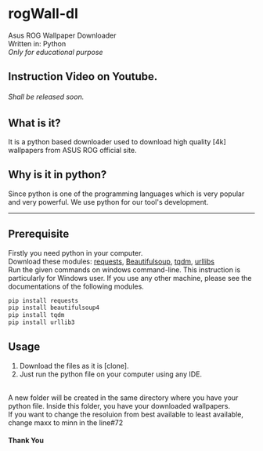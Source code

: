 # rogWall-dl
Asus ROG Wallpaper Downloader <br>
Written in: Python<br>
*Only for educational purpose*

## Instruction Video on Youtube.
###### Shall be released soon.

## What is it?
It is a python based downloader used to download high quality [4k] wallpapers from ASUS ROG official site.
## Why is it in python?
Since python is one of the programming languages which is very popular and very powerful. We use python for our tool's development.

----

## Prerequisite
Firstly you need python in your computer.<br>
Download these modules: [requests](https://pypi.org/project/requests/), [Beautifulsoup](https://pypi.org/project/bs4/), [tqdm](https://pypi.org/project/tqdm/), [urllibs](https://pypi.org/project/urllib3/)<br>
Run the given commands on windows command-line. This instruction is particularly for Windows user. If you use any other machine, please see the documentations of the following modules.
```Python
pip install requests
pip install beautifulsoup4
pip install tqdm
pip install urllib3
```
## Usage
1. Download the files as it is [clone].
2. Just run the python file on your computer using any IDE.
<br>
A new folder will be created in the same directory where you have your python file. Inside this folder, you have your downloaded wallpapers.
<br>
If you want to change the resoluion from best available to least available, change maxx to minn in the line#72

#### Thank You
